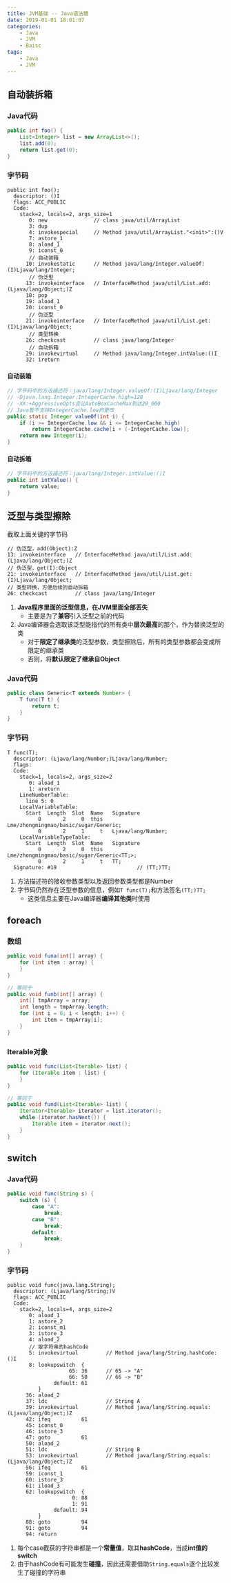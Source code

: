 ```yaml
---
title: JVM基础 -- Java语法糖
date: 2019-01-01 18:01:07
categories:
    - Java
    - JVM
    - Baisc
tags:
    - Java
    - JVM
---
```


## 自动装拆箱

### Java代码
```java
public int foo() {
    List<Integer> list = new ArrayList<>();
    list.add(0);
    return list.get(0);
}
```

<!-- more -->

### 字节码
```
public int foo();
  descriptor: ()I
  flags: ACC_PUBLIC
  Code:
    stack=2, locals=2, args_size=1
       0: new               // class java/util/ArrayList
       3: dup
       4: invokespecial     // Method java/util/ArrayList."<init>":()V
       7: astore_1
       8: aload_1
       9: iconst_0
       // 自动装箱
      10: invokestatic      // Method java/lang/Integer.valueOf:(I)Ljava/lang/Integer;
       // 伪泛型
      13: invokeinterface   // InterfaceMethod java/util/List.add:(Ljava/lang/Object;)Z
      18: pop
      19: aload_1
      20: iconst_0
       // 伪泛型
      21: invokeinterface   // InterfaceMethod java/util/List.get:(I)Ljava/lang/Object;
       // 类型转换
      26: checkcast         // class java/lang/Integer
       // 自动拆箱
      29: invokevirtual     // Method java/lang/Integer.intValue:()I
      32: ireturn
```

#### 自动装箱
```java
// 字节码中的方法描述符：java/lang/Integer.valueOf:(I)Ljava/lang/Integer
// -Djava.lang.Integer.IntegerCache.high=128
// -XX:+AggressiveOpts会让AutoBoxCacheMax到达20_000
// Java暂不支持IntegerCache.low的更改
public static Integer valueOf(int i) {
    if (i >= IntegerCache.low && i <= IntegerCache.high)
        return IntegerCache.cache[i + (-IntegerCache.low)];
    return new Integer(i);
}
```

#### 自动拆箱
```java
// 字节码中的方法描述符：java/lang/Integer.intValue:()I
public int intValue() {
    return value;
}
```

## 泛型与类型擦除
截取上面关键的字节码
```
// 伪泛型，add(Object):Z
13: invokeinterface   // InterfaceMethod java/util/List.add:(Ljava/lang/Object;)Z
// 伪泛型，get(I):Object
21: invokeinterface   // InterfaceMethod java/util/List.get:(I)Ljava/lang/Object;
// 类型转换，方便后续的自动拆箱
26: checkcast         // class java/lang/Integer
```

1. **Java程序里面的泛型信息，在JVM里面全部丢失**
    - 主要是为了**兼容**引入泛型之前的代码
2. Java编译器会选取该泛型能指代的所有类中**层次最高**的那个，作为替换泛型的类
    - 对于**限定了继承类**的泛型参数，类型擦除后，所有的类型参数都会变成所限定的继承类
    - 否则，将**默认限定了继承自Object**

### Java代码
```java
public class Generic<T extends Number> {
    T func(T t) {
        return t;
    }
}
```

### 字节码
```
T func(T);
  descriptor: (Ljava/lang/Number;)Ljava/lang/Number;
  flags:
  Code:
    stack=1, locals=2, args_size=2
       0: aload_1
       1: areturn
    LineNumberTable:
      line 5: 0
    LocalVariableTable:
      Start  Length  Slot  Name   Signature
          0       2     0  this   Lme/zhongmingmao/basic/sugar/Generic;
          0       2     1     t   Ljava/lang/Number;
    LocalVariableTypeTable:
      Start  Length  Slot  Name   Signature
          0       2     0  this   Lme/zhongmingmao/basic/sugar/Generic<TT;>;
          0       2     1     t   TT;
  Signature: #19                          // (TT;)TT;
```

1. 方法描述符的接收参数类型以及返回参数类型都是Number
2. 字节码仍然存在泛型参数的信息，例如`T func(T);`和方法签名`(TT;)TT;`
    - 这类信息主要在Java编译器**编译其他类**时使用

## foreach

### 数组
```java
public void funa(int[] array) {
    for (int item : array) {
    }
}

// 等同于
public void funb(int[] array) {
    int[] tmpArray = array;
    int length = tmpArray.length;
    for (int i = 0; i < length; i++) {
        int item = tmpArray[i];
    }
}
```

### Iterable对象
```java
public void func(List<Iterable> list) {
    for (Iterable item : list) {
    }
}

// 等同于
public void fund(List<Iterable> list) {
    Iterator<Iterable> iterator = list.iterator();
    while (iterator.hasNext()) {
        Iterable item = iterator.next();
    }
}
```

## switch

### Java代码
```java
public void func(String s) {
    switch (s) {
        case "A":
            break;
        case "B":
            break;
        default:
            break;
    }
}
```

### 字节码
```
public void func(java.lang.String);
  descriptor: (Ljava/lang/String;)V
  flags: ACC_PUBLIC
  Code:
    stack=2, locals=4, args_size=2
       0: aload_1
       1: astore_2
       2: iconst_m1
       3: istore_3
       4: aload_2
       // 取字符串的hashCode
       5: invokevirtual         // Method java/lang/String.hashCode:()I
       8: lookupswitch  {
                    65: 36      // 65 -> "A"
                    66: 50      // 66 -> "B"
               default: 61
          }
      36: aload_2
      37: ldc                   // String A
      39: invokevirtual         // Method java/lang/String.equals:(Ljava/lang/Object;)Z
      42: ifeq          61
      45: iconst_0
      46: istore_3
      47: goto          61
      50: aload_2
      51: ldc                   // String B
      53: invokevirtual         // Method java/lang/String.equals:(Ljava/lang/Object;)Z
      56: ifeq          61
      59: iconst_1
      60: istore_3
      61: iload_3
      62: lookupswitch  {
                     0: 88
                     1: 91
               default: 94
          }
      88: goto          94
      91: goto          94
      94: return
```

1. 每个case截获的字符串都是一个**常量值**，取其**hashCode**，当成**int值的switch**
2. 由于hashCode有可能发生**碰撞**，因此还需要借助`String.equals`逐个比较发生了碰撞的字符串

<!-- indicate-the-source -->
